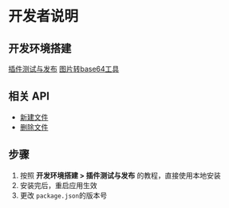 # 开发者说明

## 开发环境搭建
[插件测试与发布](https://picgo.github.io/PicGo-Core-Doc/zh/dev-guide/deploy.html#%E6%99%AE%E9%80%9A%E6%8F%92%E4%BB%B6)
[图片转base64工具](https://tool.chinaz.com/tools/imgtobase)

## 相关 API
- [新建文件](https://docs.gitcode.com/docs/apis/post-api-v-5-repos-owner-repo-contents-path)
- [删除文件](https://docs.gitcode.com/docs/apis/delete-api-v-5-repos-owner-repo-contents-path)

## 步骤
1. 按照 **开发环境搭建 > 插件测试与发布** 的教程，直接使用本地安装
2. 安装完后，重启应用生效
3. 更改 `package.json`的版本号